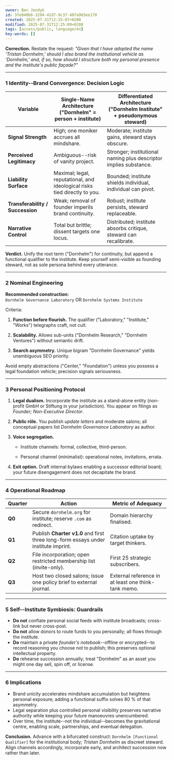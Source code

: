 ```yaml
---
owner: Ben Jendyk
id: 3fe840b6-3294-41d7-9c37-407a965ee170
created: 2025-07-31T12:25:07+0200
modified: 2025-07-31T12:25:09+0200
tags: [access/public, language/en]
key-words: []
---
```


**Correction.** Restate the request: _"Given that I have adopted the name 'Tristan Dornhelm,' should I also brand the institutional vehicle as 'Dornhelm,' and, if so, how should I structure both my personal presence and the institute's public façade?"_
* * *

### 1 Identity--Brand Convergence: Decision Logic

| Variable | Single-Name Architecture ("Dornhelm" = person + institute) | Differentiated Architecture ("Dornhelm Institute" + pseudonymous steward) | 
| ---- | ---- | ----  |
| **Signal Strength** | High; one moniker accrues all mindshare. | Moderate; institute gains, steward stays obscure. | 
| **Perceived Legitimacy** | Ambiguous--risk of vanity project. | Stronger; institutional naming plus descriptor implies substance. | 
| **Liability Surface** | Maximal; legal, reputational, and ideological risks tied directly to you. | Bounded; institute shields individual, individual can pivot. | 
| **Transferability / Succession** | Weak; removal of founder imperils brand continuity. | Robust; institute persists, steward replaceable. | 
| **Narrative Control** | Total but brittle; dissent targets one locus. | Distributed; institute absorbs critique, steward can recalibrate. | 

**Verdict.** Unify the root term ("Dornhelm") for continuity, but append a functional qualifier to the institute. Keep yourself semi-visible as founding steward, not as sole persona behind every utterance.
* * *

### 2 Nominal Engineering

**Recommended construction:**  
`Dornhelm Governance Laboratory` OR `Dornhelm Systems Institute`

Criteria:

1. **Function before flourish.** The qualifier ("Laboratory," "Institute," "Works") telegraphs craft, not cult.

2. **Scalability.** Allows sub-units ("Dornhelm Research," "Dornhelm Ventures") without semantic drift.

3. **Search asymmetry.** Unique bigram "Dornhelm Governance" yields unambiguous SEO priority.

Avoid empty abstractions ("Center," "Foundation") unless you possess a legal foundation vehicle; precision signals seriousness.

* * *

### 3 Personal Positioning Protocol

1. **Legal dualism.** Incorporate the institute as a stand-alone entity (non-profit GmbH or Stiftung in your jurisdiction). You appear on filings as _Founder; Non-Executive Director_.

2. **Public rôle.** You publish _update letters_ and moderate salons; all conceptual papers list _Dornhelm Governance Laboratory_ as author.

3. **Voice segregation.**

    - Institute channels: formal, collective, third-person.

    - Personal channel (minimalist): operational notes, invitations, errata.

4. **Exit option.** Draft internal bylaws enabling a successor editorial board; your future disengagement does not decapitate the brand.
* * *

### 4 Operational Roadmap

| Quarter | Action | Metric of Adequacy | 
| ---- | ---- | ----  |
| **Q0** | Secure `dornhelm.org` for institute; reserve `.com` as redirect. | Domain hierarchy finalised. | 
| **Q1** | Publish **Charter v1.0** and first three long-form essays under institute imprint. | Citation uptake by target thinkers. | 
| **Q2** | File incorporation; open restricted membership list (invite-only). | First 25 strategic subscribers. | 
| **Q3** | Host two closed salons; issue one policy brief to external journal. | External reference in at least one think-tank memo. | 
* * *

### 5 Self--Institute Symbiosis: Guardrails

- **Do not** conflate personal social feeds with institute broadcasts; cross-link but never cross-post.
- **Do not** allow donors to route funds to you personally; all flows through the institute.
- **Do** maintain a private _founder's notebook_--offline or encrypted--to record reasoning you choose not to publish; this preserves optional intellectual property.
- **Do** rehearse succession annually; treat "Dornhelm" as an asset you might one day sell, spin off, or license.
* * *

### 6 Implications

- Brand unicity accelerates mindshare accumulation but heightens personal exposure; adding a functional suffix solves 80 % of that asymmetry.
- Legal separation plus controlled personal visibility preserves narrative authority while keeping your future manoeuvres unencumbered.
- Over time, the institute--not the individual--becomes the gravitational centre, enabling scale, partnerships, and eventual delegation.

**Conclusion.** Advance with a bifurcated construct: `Dornhelm [Functional Qualifier]` for the institutional body; _Tristan Dornhelm_ as discreet steward. Align channels accordingly, incorporate early, and architect succession now rather than later.